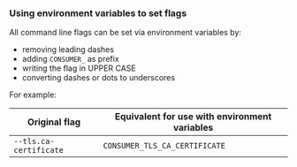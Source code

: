 ### Using environment variables to set flags

All command line flags can be set via environment variables by:

* removing leading dashes
* adding `CONSUMER_` as prefix
* writing the flag in UPPER CASE
* converting dashes or dots to underscores

For example:

| Original flag | Equivalent for use with environment variables |
|---|---|
| `--tls.ca-certificate` | `CONSUMER_TLS_CA_CERTIFICATE` |
